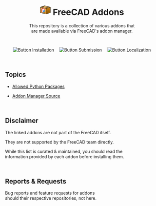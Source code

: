 
<div align = center >

# <img height = '36' src = './icons/AddonManager.svg' /> FreeCAD Addons

This repository is a collection of various addons that  
are made available via FreeCAD's addon manager.

<br/>

[![Button Installation]][Installation]  
[![Button Submission]][Submission]  
[![Button Localization]][Localization]

</div>

<br/>

## Topics

-   [Allowed Python Packages]

-   [Addon Manager Source]

<br/>

## Disclaimer

The linked addons are not part of the FreeCAD itself.

They are not supported by the FreeCAD team directly.

While this list is curated & maintained, you should read the  
information provided by each addon before installing them.

<br/>

## Reports & Requests

Bug reports and feature requests for addons  
should their respective repositories, not here.

<br/>

<!----------------------------------------------------------------------------->

[Button Installation]: https://img.shields.io/badge/Installation-d45558?style=for-the-badge&logoColor=white&logo=actix
[Button Localization]: https://img.shields.io/badge/Localization-ffaa00?style=for-the-badge&logoColor=white&logo=googletranslate
[Button Submission]: https://img.shields.io/badge/Submission-3b8ad9?style=for-the-badge&logoColor=white&logo=testcafe

[Addon Manager Source]: https://github.com/FreeCAD/AddonManager


[Allowed Python Packages]: ./Documentation/Allowed-Python-Packages.md
[Installation]: ./Documentation/Installation/README.md
[Localization]: ./Documentation/Localization.md
[Submission]: ./Documentation/Submission.md

[Logo]: ./icons/AddonManager.svg
